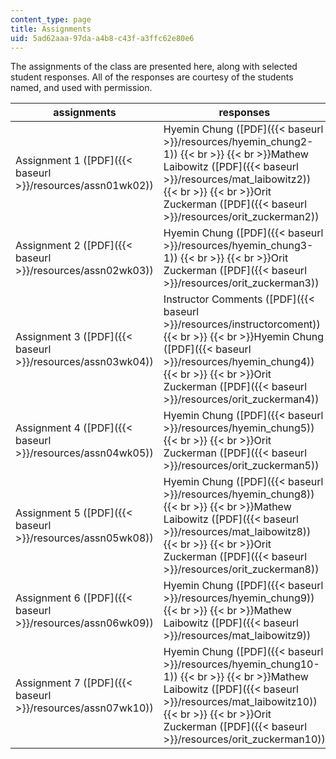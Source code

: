 ```yaml
---
content_type: page
title: Assignments
uid: 5ad62aaa-97da-a4b8-c43f-a3ffc62e80e6
---
```


The assignments of the class are presented here, along with selected student responses. All of the responses are courtesy of the students named, and used with permission.

| assignments | responses |
| --- | --- |
| Assignment 1 ([PDF]({{< baseurl >}}/resources/assn01wk02)) | Hyemin Chung ([PDF]({{< baseurl >}}/resources/hyemin_chung2-1))  {{< br >}}  {{< br >}}Mathew Laibowitz ([PDF]({{< baseurl >}}/resources/mat_laibowitz2))  {{< br >}}  {{< br >}}Orit Zuckerman ([PDF]({{< baseurl >}}/resources/orit_zuckerman2)) |
| Assignment 2 ([PDF]({{< baseurl >}}/resources/assn02wk03)) | Hyemin Chung ([PDF]({{< baseurl >}}/resources/hyemin_chung3-1))  {{< br >}}  {{< br >}}Orit Zuckerman ([PDF]({{< baseurl >}}/resources/orit_zuckerman3)) |
| Assignment 3 ([PDF]({{< baseurl >}}/resources/assn03wk04)) | Instructor Comments ([PDF]({{< baseurl >}}/resources/instructorcoment))  {{< br >}}  {{< br >}}Hyemin Chung ([PDF]({{< baseurl >}}/resources/hyemin_chung4))  {{< br >}}  {{< br >}}Orit Zuckerman ([PDF]({{< baseurl >}}/resources/orit_zuckerman4)) |
| Assignment 4 ([PDF]({{< baseurl >}}/resources/assn04wk05)) | Hyemin Chung ([PDF]({{< baseurl >}}/resources/hyemin_chung5))  {{< br >}}  {{< br >}}Orit Zuckerman ([PDF]({{< baseurl >}}/resources/orit_zuckerman5)) |
| Assignment 5 ([PDF]({{< baseurl >}}/resources/assn05wk08)) | Hyemin Chung ([PDF]({{< baseurl >}}/resources/hyemin_chung8))  {{< br >}}  {{< br >}}Mathew Laibowitz ([PDF]({{< baseurl >}}/resources/mat_laibowitz8))  {{< br >}}  {{< br >}}Orit Zuckerman ([PDF]({{< baseurl >}}/resources/orit_zuckerman8)) |
| Assignment 6 ([PDF]({{< baseurl >}}/resources/assn06wk09)) | Hyemin Chung ([PDF]({{< baseurl >}}/resources/hyemin_chung9))  {{< br >}}  {{< br >}}Mathew Laibowitz ([PDF]({{< baseurl >}}/resources/mat_laibowitz9)) |
| Assignment 7 ([PDF]({{< baseurl >}}/resources/assn07wk10)) | Hyemin Chung ([PDF]({{< baseurl >}}/resources/hyemin_chung10-1))  {{< br >}}  {{< br >}}Mathew Laibowitz ([PDF]({{< baseurl >}}/resources/mat_laibowitz10))  {{< br >}}  {{< br >}}Orit Zuckerman ([PDF]({{< baseurl >}}/resources/orit_zuckerman10))